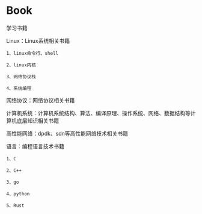 # Book
学习书籍

Linux：Linux系统相关书籍

    1、linux命令行、shell

    2、linux内核

    3、网络协议栈

    4、系统编程

网络协议：网络协议相关书籍

计算机系统：计算机系统结构、算法、编译原理、操作系统、网络、数据结构等计算机底层知识相关书籍

高性能网络：dpdk、sdn等高性能网络技术相关书籍

语言：编程语言技术书籍

    1、C
    
    2、C++

    3、go

    4、python

    5、Rust